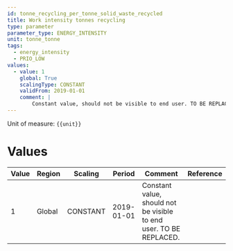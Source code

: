 ```yaml
---
id: tonne_recycling_per_tonne_solid_waste_recycled
title: Work intensity tonnes recycling
type: parameter
parameter_type: ENERGY_INTENSITY
unit: tonne_tonne
tags:
  - energy_intensity
  - PRIO_LOW
values:
  - value: 1
    global: True
    scalingType: CONSTANT
    validFrom: 2019-01-01
    comment: |
        Constant value, should not be visible to end user. TO BE REPLACED.
---
```



Unit of measure: `{{unit}}`


# Values


| Value | Region | Scaling | Period | Comment | Reference |
|-------|--------|---------|--------|---------|-----------|
| 1 | Global | CONSTANT | 2019-01-01 | Constant value, should not be visible to end user. TO BE REPLACED. |  |


